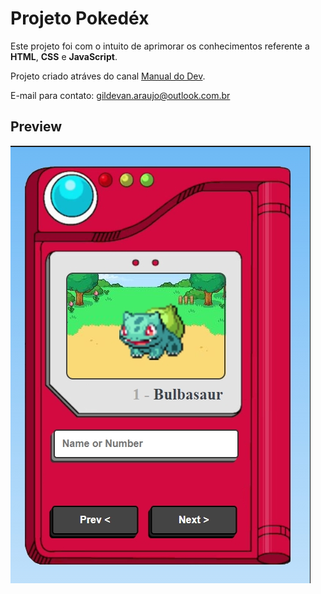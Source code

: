 # Projeto Pokedéx

Este projeto foi com o intuito de aprimorar os conhecimentos referente a **HTML**, **CSS** e **JavaScript**.

Projeto criado atráves do canal [Manual do Dev](https://www.youtube.com/c/ManualdoDev).

E-mail para contato: gildevan.araujo@outlook.com.br

## Preview

![.](/_git/1.png)